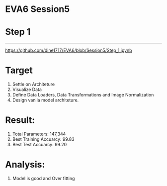 # **EVA6 Session5**


# **Step 1**
______________

https://github.com/dine1717/EVA6/blob/Session5/Step_1.ipynb

# Target

 1. Settle on Architeture
 2. Visualize Data
 3. Define Data Loaders, Data Transformations and Image Normalization
 4. Design vanila model architeture.
 
# Result:
 
 1. Total Parameters: 147,344
 2. Best Training Accuarcy: 99.83
 3. Best Test Accuarcy: 99.20
 
# Analysis:
 1. Model is good  and Over fitting 
 
 
  

